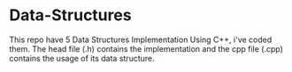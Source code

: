 # Data-Structures
This repo have 5 Data Structures Implementation Using C++, i've coded them.
The head file (.h) contains the implementation and the cpp file (.cpp) contains the usage of its data structure.
